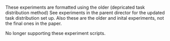 These experiments are formatted using the older (depricated task distribution method)
See experiments in the parent director for the updated task distribution set up. Also these are the older and inital experiments, not the final ones in the paper.

No longer supporting these experiment scripts.
